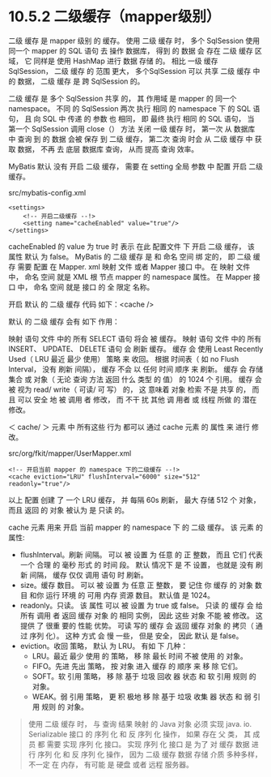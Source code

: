 # 10.5.2 二级缓存（mapper级别）

二级 缓存 是 mapper 级别 的 缓存。 使用 二级 缓存 时， 多个 SqlSession 使用 同一个 mapper 的 SQL 语句 去 操作 数据库， 得到 的 数据 会 存在 二级 缓存 区域， 它 同样是 使用 HashMap 进行 数据 存储 的。 相比 一级 缓存 SqlSession， 二级 缓存 的 范围 更大， 多个SqlSession 可以 共享 二级 缓存 中的 数据， 二级 缓存 是 跨 SqlSession 的。

二级 缓存 是 多个 SqlSession 共享 的， 其 作用域 是 mapper 的 同一个 namespace。 不同 的 SqlSession 两次 执行 相同 的 namespace 下 的 SQL 语句， 且 向 SQL 中 传递 的 参数 也 相同， 即 最终 执行 相同 的 SQL 语句， 当 第一个 SqlSession 调用 close（） 方法 关闭 一级 缓存 时， 第一次 从 数据库 中 查询 到 的 数据 会被 保存 到 二级 缓存， 第二次 查询 时会 从 二级 缓存 中 获取 数据， 不再 去 底层 数据库 查询， 从而 提高 查询 效率。

MyBatis 默认 没有 开启 二级 缓存， 需要 在 setting 全局 参数 中 配置 开启 二级 缓存。

src/mybatis-config.xml

```
<settings>
    <!-- 开启二级缓存 --!>
    <setting name="cacheEnabled" value="true"/>
</settings>
```

cacheEnabled 的 value 为 true 时 表示 在此 配置文件 下 开启 二级 缓存， 该 属性 默认 为 false。 MyBatis 的 二级 缓存 是 和 命名 空间 绑 定的， 即 二级 缓存 需要 配置 在 Mapper. xml 映射 文件 或者 Mapper 接口 中。 在 映射 文件 中， 命名 空间 就是 XML 根 节点 mapper 的 namespace 属性。 在 Mapper 接口 中， 命名 空间 就是 接口 的 全 限定 名称。

开启 默认 的 二级 缓存 代码 如下：&lt;cache /&gt;

默认 的 二级 缓存 会有 如下 作用：

映射 语句 文件 中的 所有 SELECT 语句 将会 被 缓存。 映射 语句 文件 中的 所有 INSERT、 UPDATE、 DELETE 语句 会 刷新 缓存。 缓存 会 使用 Least Recently Used（ LRU 最近 最少 使用） 策略 来 收回。 根据 时间表（ 如 no Flush Interval， 没有 刷新 间隔）， 缓存 不会 以 任何 时间 顺序 来 刷新。 缓存 会 存储 集合 或 对象（ 无论 查询 方法 返回 什么 类型 的 值） 的 1024 个 引用。 缓存 会被 视为 read/ write（ 可读/ 可 写） 的， 这 意味着 对象 检索 不是 共享 的， 而且 可以 安全 地 被 调用 者 修改， 而 不干 扰 其他 调 用者 或 线程 所做 的 潜在 修改。

＜ cache/ ＞ 元素 中 所有这些 行为 都可以 通过 cache 元素 的 属性 来 进行 修改。

src/org/fkit/mapper/UserMapper.xml

```
<!-- 开启当前 mapper 的 namespace 下的二级缓存 --!>
<cache eviction="LRU" flushInterval="6000" size="512" readonly="true"/>
```

以上 配置 创建 了 一个 LRU 缓存， 并 每隔 60s 刷新， 最大 存储 512 个 对象， 而且 返回 的 对象 被认为 是 只读 的。

cache 元素 用来 开启 当前 mapper 的 namespace 下 的 二级 缓存。 该 元素 的 属性:

* flushInterval。刷新 间隔。 可以 被 设置 为 任意 的 正 整数， 而且 它们 代表 一个 合理 的 毫秒 形式 的 时间 段。 默认 情况下 是 不 设置， 也就是 没有 刷新 间隔， 缓存 仅仅 调用 语句 时 刷新。
* size。缓存 数目。 可以 被 设置 为 任意 正 整数， 要 记住 你 缓存 的 对象 数目 和你 运行 环境 的 可用 内存 资源 数目。 默认值 是 1024。
* readonly。只读。 该 属性 可以 被 设置 为 true 或 false。 只读 的 缓存 会 给 所有 调用 者 返回 缓存 对象 的 相同 实例， 因此 这些 对象 不能 被 修改。 这 提供 了 很重 要的 性能 优势。 可读 写的 缓存 会 返回 缓存 对象 的 拷贝（ 通过 序列 化）。 这种 方式 会 慢 一些， 但是 安全， 因此 默认 是 false。
* eviction。收回 策略， 默认 为 LRU。 有如 下 几种：
  * LRU。最近 最少 使用 的 策略， 移 除 最长 时间 不被 使用 的 对象。
  * FIFO。先进 先出 策略， 按 对象 进入 缓存 的 顺序 来 移 除 它们。
  * SOFT。软 引用 策略， 移 除 基于 垃圾 回收 器 状态 和 软 引用 规则 的 对象。
  * WEAK。弱 引用 策略， 更 积 极地 移 除 基于 垃圾 收集 器 状态 和 弱 引用 规则 的 对象。

> 使用 二级 缓存 时， 与 查询 结果 映射 的 Java 对象 必须 实现 java. io. Serializable 接口 的 序列 化 和 反 序列 化 操作， 如果 存在 父 类， 其 成员 都 需要 实现 序列 化 接口。 实现 序列 化 接口 是 为了 对 缓存 数据 进行 序列 化 和 反 序列 化 操作， 因为 二级 缓存 数据 存储 介质 多种多样， 不一定 在 内存， 有可能 是 硬盘 或者 远程 服务器。





